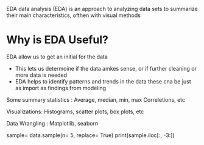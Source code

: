 EDA data analysis (EDA) is an approach to analyzing data sets to summarize their main characteristics, ofthen with visual methods

# Why is EDA Useful? 
EDA allow us to get an initial for the data 
- This lets us determoine if the data amkes sense, or if further cleaning or more data is needed
- EDA helps to identify patterns and trends in the data these cna be just as import as findings from modeling

Some summary statistics :
Average, median, min, max Correletions, etc

Visualizations:
Histograms, scatter plots, box plots, etc

Data Wrangling :
Matplotlib, seaborn

sample= data.sample(n= 5, replace= True)
print(sample.iloc[:, -3:])


